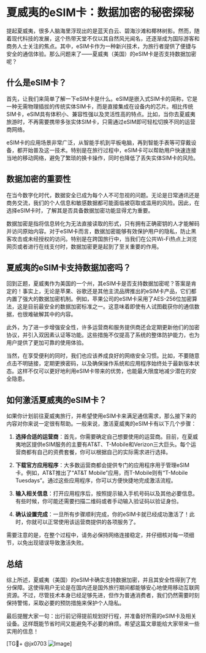 # 夏威夷的eSIM卡：数据加密的秘密探秘

提起夏威夷，很多人脑海里浮现出的是蓝天白云、碧海沙滩和椰林树影。然而，随着现代科技的发展，这个热带天堂不仅以其自然风光闻名，还逐渐成为国际游客和商务人士关注的焦点。其中，eSIM卡作为一种新兴技术，为旅行者提供了便捷与安全的通信体验。那么问题来了——夏威夷（美国）的eSIM卡是否支持数据加密呢？

## 什么是eSIM卡？

首先，让我们来简单了解一下eSIM卡是什么。eSIM是嵌入式SIM卡的简称，它是一种无需物理插拔的传统实体SIM卡，而是直接集成在设备内的芯片。相比传统SIM卡，eSIM具有体积小、兼容性强以及灵活性高的特点。比如，当你去夏威夷旅游时，不再需要携带多张实体SIM卡，只需通过eSIM即可轻松切换不同的运营商网络。

eSIM卡的应用场景非常广泛，从智能手机到平板电脑，再到智能手表等可穿戴设备，都开始普及这一技术。特别是在旅行过程中，eSIM卡可以帮助用户快速连接当地的移动网络，避免了繁琐的换卡操作，同时也降低了丢失实体SIM卡的风险。

## 数据加密的重要性

在当今数字化时代，数据安全已成为每个人不可忽视的问题。无论是日常通讯还是商务交流，我们的个人信息和敏感数据都可能面临被窃取或滥用的风险。因此，在选择eSIM卡时，了解其是否具备数据加密功能显得尤为重要。

数据加密是指将信息转化为无法直接读取的形式，只有拥有正确密钥的人才能解码并访问原始内容。对于eSIM卡而言，数据加密能够有效保护用户的隐私，防止黑客攻击或未经授权的访问。特别是在跨国旅行中，当我们在公共Wi-Fi热点上浏览网页或者进行在线支付时，数据加密更是起到了至关重要的作用。

## 夏威夷的eSIM卡支持数据加密吗？

回到正题，夏威夷作为美国的一个州，其eSIM卡是否支持数据加密呢？答案是肯定的！事实上，无论是苹果、谷歌还是其他主流品牌推出的eSIM卡产品，它们都内置了强大的数据加密机制。例如，苹果公司的eSIM卡采用了AES-256位加密算法，这是目前最安全的数据加密标准之一。这意味着即使有人试图截获你的通信数据，也很难破解其中的内容。

此外，为了进一步增强安全性，许多运营商和服务提供商还会定期更新他们的加密协议，并引入双因素认证等功能。这些措施不仅提高了系统的整体防护能力，也为用户提供了更加可靠的使用体验。

当然，在享受便利的同时，我们也应该养成良好的网络安全习惯。比如，不要随意点击不明链接，定期更换密码，以及确保操作系统和应用程序始终处于最新版本状态。这样不仅可以更好地利用eSIM卡带来的优势，也能最大限度地减少潜在的安全隐患。

## 如何激活夏威夷的eSIM卡？

如果你计划前往夏威夷旅行，并希望使用eSIM卡来满足通信需求，那么接下来的内容对你来说一定很有帮助。一般来说，激活夏威夷的eSIM卡有以下几个步骤：

1. **选择合适的运营商**：首先，你需要确定自己想要使用的运营商。目前，在夏威夷地区提供eSIM服务的主要有AT&T、T-Mobile和Verizon三大巨头。每个运营商都有自己的资费套餐，你可以根据自己的实际需求进行选择。

2. **下载官方应用程序**：大多数运营商都会提供专门的应用程序用于管理eSIM卡。例如，AT&T推出了“AT&T Mobile”应用，而T-Mobile则有“T-Mobile Tuesdays”。通过这些应用程序，你可以方便快捷地完成激活流程。

3. **输入相关信息**：打开应用程序后，按照提示输入手机号码以及其他必要信息。有些时候，你可能还需要扫描二维码或者手动输入验证码以验证身份。

4. **确认设置完成**：一旦所有步骤顺利完成，你的eSIM卡就已经成功激活了！此时，你就可以正常使用该运营商提供的各项服务了。

需要注意的是，在整个过程中，请务必保持网络连接稳定，并仔细核对每一项细节，以免出现错误导致激活失败。

## 总结

综上所述，夏威夷（美国）的eSIM卡确实支持数据加密，并且其安全性得到了充分保障。这使得用户无论是在国内还是国外旅行期间都能够安心地使用移动互联网资源。不过，尽管技术本身已经足够先进，但作为普通消费者，我们仍然需要时刻保持警惕，采取必要的预防措施来保护个人隐私。

最后提醒大家一句：出行前记得提前规划好行程，并准备好所需的eSIM卡及相关设备。这样既能节省时间又能避免不必要的麻烦。希望这篇文章能给大家带来一些实用的信息！

[TG💪+ @jx0703 ![Image](https://github.com/user-attachments/assets/dbca1d08-cadb-493c-b0ec-ad6f7a83f270)]